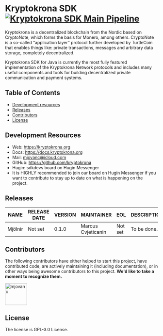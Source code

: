 # Kryptokrona SDK [![Kryptokrona SDK Main Pipeline](https://github.com/kryptokrona/kryptokrona-java-sdk/actions/workflows/main-ci.yml/badge.svg)](https://github.com/kryptokrona/kryptokrona-java-sdk/actions/workflows/main-ci.yml) 

Kryptokrona is a decentralized blockchain from the Nordic based on CryptoNote, which forms the basis for Monero, among others. CryptoNote is a so-called “application layer” protocol further developed by TurtleCoin that enables things like: private transactions, messages and arbitrary data storage, completely decentralized.

Kryptokrona SDK for Java is currently the most fully featured implementation of the Kryptokrona Network protocols and includes many useful components and tools for building decentralized private communication and payment systems.

## Table of Contents

- [Development resources](#development-resources)
- [Releases](#releases)
- [Contributors](#contributors)
- [License](#license)


## Development Resources

- Web: https://kryptokrona.org
- Docs: https://docs.kryptokrona.org
- Mail: mjovanc@icloud.com
- GitHub: https://github.com/kryptokrona
- Hugin: sdkdevs board on Hugin Messenger
- It is HIGHLY recommended to join our board on Hugin Messenger if you want to contribute to stay up to date on what is happening on the project.

## Releases

| NAME     | RELEASE DATE | VERSION | MAINTAINER         | EOL     | DESCRIPTION              |
|----------|--------------|---------|--------------------|---------|--------------------------|
| Mjölnir | Not set      | 0.1.0   | Marcus Cvjeticanin | Not set | To be done.              |

## Contributors

The following contributors have either helped to start this project, have contributed
code, are actively maintaining it (including documentation), or in other ways
being awesome contributors to this project. **We'd like to take a moment to recognize them.**

[<img src="https://github.com/mjovanc.png?size=72" alt="mjovanc" width="72">](https://github.com/mjovanc)

## License

The license is GPL-3.0 License.
